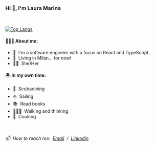 

<!--
**lauramarinab/lauramarinab** is a ✨ _special_ ✨ repository because its `README.md` (this file) appears on your GitHub profile.

Here are some ideas to get you started:

- 🔭 I’m currently working on ...
- 🌱 I’m currently learning ...
- 👯 I’m looking to collaborate on ...
- 🤔 I’m looking for help with ...
- 💬 Ask me about ...
- 📫 How to reach me: ...
- 😄 Pronouns: ...
- ⚡ Fun fact: ...
-->

### Hi 👋, I'm Laura Marina

<br/>

[![Top Langs](https://github-readme-stats.vercel.app/api/top-langs/?username=lauramarinab&hide=TSQL&layout=compact&title_color=24292f)](https://github.com/lauramarinab/github-readme-stats)

#### 👩🏻‍🦱 About me:
- 👋 &nbsp;I'm a software engineer with a focus on React and TypeScript. 
- 📍 &nbsp;Living in Milan... for now!
- 🏳️‍🌈 &nbsp;She/Her

#### 🏝 In my own time:
- 🤿 &nbsp;Scubadiving
- ⛵ &nbsp;Sailing
- 📚 &nbsp;Read books
- 🚶🏻‍♀️ &nbsp;Walking and thinking
- 🍝 &nbsp;Cooking 
<br/>

###### 📫 &nbsp;How to reach me: &nbsp;[Email](mailto:lauramarinabianchi@gmail.com) &nbsp;/&nbsp; [Linkedin](https://www.linkedin.com/in/lauramarinabianchi/)
